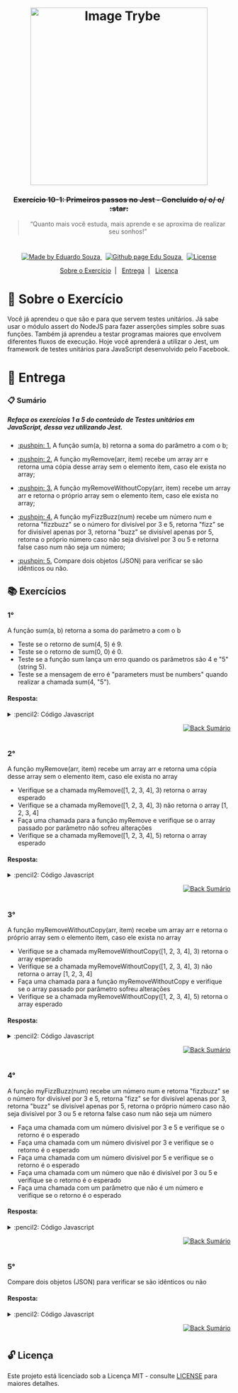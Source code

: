 <h1 align="center">
    <img alt="Image Trybe" src="https://i.ibb.co/d4W2x4g/trybe.png" width="400px" />
</h1>

<h3 align="center">
  <strike>Exercício 10-1: Primeiros passos no Jest - Concluído o/ o/ o/ :star:</strike>
</h3>

<blockquote align="center">“Quanto mais você estuda, mais aprende e se aproxima de realizar seu sonhos!”</blockquote>

<h1></h1>

<p align="center">

  <a href="https://www.linkedin.com/in/eduardosouzaprogrammer/">
    <img alt="Made by Eduardo Souza" src="https://img.shields.io/badge/made%20by-Edu%20Souza-%23F8952D">
  </a>&nbsp;

 <a href="https://edusouza-programmer.github.io/">
<img alt="Github page Edu Souza " src="https://img.shields.io/badge/Github%20page-Edu_Souza-orange">
</a>&nbsp;

  <a href="LICENSE" >
    <img alt="License" src="https://img.shields.io/badge/license-MIT-%23F8952D">
  </a>

</p>

<p align="center">
  <a href="#rocket-Sobre-o-Exercício">Sobre o Exercício</a>&nbsp;&nbsp;|&nbsp;&nbsp;
  <a href="#postbox-Entrega">Entrega</a>&nbsp;&nbsp;|&nbsp;&nbsp;
  <a href="#unlock-Licença">Licença</a>
</p>

# :rocket: Sobre o Exercício

Você já aprendeu o que são e para que servem testes unitários. Já sabe usar o módulo assert do NodeJS para fazer asserções simples sobre suas funções. Também já aprendeu a testar programas maiores que envolvem diferentes fluxos de execução. Hoje você aprenderá a utilizar o Jest, um framework de testes unitários para JavaScript desenvolvido pelo Facebook.

# :postbox: Entrega

### :clipboard: Sumário

#####  Refaça os exercícios 1 a 5 do conteúdo de Testes unitários em JavaScript, dessa vez utilizando Jest.

- <p><a href="#1"> :pushpin: 1.</a> A função sum(a, b) retorna a soma do parâmetro a com o b;</p>

- <p><a href="#2"> :pushpin: 2.</a> A função myRemove(arr, item) recebe um array arr e retorna uma cópia desse array sem o elemento item, caso ele exista no array;</p>

- <p><a href="#3"> :pushpin: 3.</a> A função myRemoveWithoutCopy(arr, item) recebe um array arr e retorna o próprio array sem o elemento item, caso ele exista no array;</p>

- <p><a href="#4"> :pushpin: 4.</a> A função myFizzBuzz(num) recebe um número num e retorna "fizzbuzz" se o número for divisível por 3 e 5, retorna "fizz" se for divisível apenas por 3, retorna "buzz" se divisível apenas por 5, retorna o próprio número caso não seja divisível por 3 ou 5 e retorna false caso num não seja um número;</p>

- <p><a href="#5"> :pushpin: 5.</a> Compare dois objetos (JSON) para verificar se são idênticos ou não.</p>




## :books: Exercícios

### 1°

A função sum(a, b) retorna a soma do parâmetro a com o b

- Teste se o retorno de sum(4, 5) é 9.
- Teste se o retorno de sum(0, 0) é 0.
- Teste se a função sum lança um erro quando os parâmetros são 4 e "5"(string 5).
- Teste se a mensagem de erro é "parameters must be numbers" quando realizar a chamada sum(4, "5").

#### Resposta:

<details>
 <summary> :pencil2: Código Javascript</summary>

```js
const sum = require('./exercise1');

describe('função soma', () => {
  it('Testa se o retorno de sum é 9', () => {
    expect(sum(4, 5)).toBe(9);
  });
  it('Teste se o retorno de sum(0,0) é 0 ', () => {
    expect(sum(0, 0)).toBe(0);
  });
  it('Teste se a função sum lança um erro quando os parâmetros são 4 e "5"', () => {
    expect(() => sum(4, '5')).toThrow();
  });
  it('Teste se a mensagem de erro é "parameters must be numbers" quando realizar a chamada sum(4, "5")', () => {
    expect(() => sum(4, '5')).toThrow('parameters must be numbers');
  });
});
```

</details>

<p align="right">
    <a href="#clipboard-Sumário">
    <img alt="Back Sumário" src="https://img.shields.io/badge/Back-Sum%C3%A1rio-orange">
  </a>
</p>

#

### 2°

A função myRemove(arr, item) recebe um array arr e retorna uma cópia desse array sem o elemento item, caso ele exista no array

- Verifique se a chamada myRemove([1, 2, 3, 4], 3) retorna o array esperado
- Verifique se a chamada myRemove([1, 2, 3, 4], 3) não retorna o array [1, 2, 3, 4]
- Faça uma chamada para a função myRemove e verifique se o array passado por parâmetro não sofreu alterações
- Verifique se a chamada myRemove([1, 2, 3, 4], 5) retorna o array esperado

#### Resposta:

<details>
 <summary> :pencil2: Código Javascript</summary>

```js
const myRemove = require('./exercise2');

describe('função que retira um item do array [myRemove]', () => {
  it('Verifique se a chamada myRemove([1, 2, 3, 4], 3) retorna o array esperado', () => {
    expect(myRemove([1, 2, 3, 4], 3)).toEqual([1, 2, 4]);
  });
  it('Verifique se a chamada myRemove([1, 2, 3, 4], 3) não retorna o array [1, 2, 3, 4]', () => {
    expect(myRemove([1, 2, 3, 4], 3)).not.toEqual([1, 2, 3, 4]);
  });
  it('Faça uma chamada para a função myRemove e verifique se o array passado por parâmetro não sofreu alterações', () => {
    const arrayNotModify = [1, 2, 3, 4];
    myRemove([arrayNotModify], 3);
    expect(arrayNotModify).toEqual([1, 2, 3, 4]);
  });
  it('Verifique se a chamada myRemove([1, 2, 3, 4], 5) retorna o array esperado', () => {
    expect(myRemove([1, 2, 3, 4], 5)).toEqual([1, 2, 3, 4]);
  });
});
```

</details>

<p align="right">
    <a href="#clipboard-Sumário">
    <img alt="Back Sumário" src="https://img.shields.io/badge/Back-Sum%C3%A1rio-orange">
  </a>
</p>

#

### 3°

A função myRemoveWithoutCopy(arr, item) recebe um array arr e retorna o próprio array sem o elemento item, caso ele exista no array

- Verifique se a chamada myRemoveWithoutCopy([1, 2, 3, 4], 3) retorna o array esperado
- Verifique se a chamada myRemoveWithoutCopy([1, 2, 3, 4], 3) não retorna o array [1, 2, 3, 4]
- Faça uma chamada para a função myRemoveWithoutCopy e verifique se o array passado por parâmetro sofreu alterações
- Verifique se a chamada myRemoveWithoutCopy([1, 2, 3, 4], 5) retorna o array esperado

#### Resposta:

<details>
 <summary> :pencil2: Código Javascript</summary>

```js
const myRemovedWithoutCopy = require('./exercise3');

const myArray = [1, 2, 3, 4];

describe('Testes da função [myRemoveWithoutCopy]', () => {
  it('Verifique se a chamada myRemoveWithoutCopy([1, 2, 3, 4], 3) retorna o array esperado', () => {
    myRemovedWithoutCopy(myArray, 3);
    expect(myArray).toEqual([1, 2, 4]);
  });

  it('Verifique se a chamada myRemoveWithoutCopy([1, 2, 3, 4], 3) não retorna o array [1, 2, 3, 4]', () => {
    myRemovedWithoutCopy(myArray, 3);
    expect(myArray).not.toEqual([1, 2, 3, 4]);
  });
  it('Faça uma chamada para a função myRemoveWithoutCopy e verifique se o array passado por parâmetro sofreu alterações', () => {
    const myArray = [1, 2, 3, 4];
    myRemovedWithoutCopy(myArray, 4);
    expect(myArray).toEqual([1, 2, 3]);
  });
  it('Verifique se a chamada myRemoveWithoutCopy([1, 2, 3, 4], 5) retorna o array esperado', () => {
    expect(myRemovedWithoutCopy([1, 2, 3, 4], 5)).toEqual(undefined);
  });
});
```

</details>

<p align="right">
    <a href="#clipboard-Sumário">
    <img alt="Back Sumário" src="https://img.shields.io/badge/Back-Sum%C3%A1rio-orange">
  </a>
</p>

#

### 4°

A função myFizzBuzz(num) recebe um número num e retorna "fizzbuzz" se o número for divisível por 3 e 5, retorna "fizz" se for divisível apenas por 3, retorna "buzz" se divisível apenas por 5, retorna o próprio número caso não seja divisível por 3 ou 5 e retorna false caso num não seja um número

- Faça uma chamada com um número divisível por 3 e 5 e verifique se o retorno é o esperado
- Faça uma chamada com um número divisível por 3 e verifique se o retorno é o esperado
- Faça uma chamada com um número divisível por 5 e verifique se o retorno é o esperado
- Faça uma chamada com um número que não é divisível por 3 ou 5 e verifique se o retorno é o esperado
- Faça uma chamada com um parâmetro que não é um número e verifique se o retorno é o esperado

#### Resposta:

<details>
 <summary> :pencil2: Código Javascript</summary>

```js
const myFizzBuzz = require('./exercise4');

describe('Testes da função [myFizzBuzz]', () => {
  it('Faça uma chamada com um número divisível por 3 e 5 e verifique se o retorno é o esperado', () => {
    expect(myFizzBuzz(15)).toBe('fizzbuzz');
  });
  it('Faça uma chamada com um número divisível por 3 e verifique se o retorno é o esperado', () => {
    expect(myFizzBuzz(3)).toBe('fizz');
  });
  it('Faça uma chamada com um número divisível por 5 e verifique se o retorno é o esperado', () => {
    expect(myFizzBuzz(5)).toBe('buzz');
  });
  it('Faça uma chamada com um número que não é divisível por 3 ou 5 e verifique se o retorno é o esperado', () => {
    expect(myFizzBuzz(2)).toBe(2);
  });
  it('Faça uma chamada com um parâmetro que não é um número e verifique se o retorno é o esperado', () => {
    expect(myFizzBuzz('5')).toBe(false);
  });
});
```

</details>

<p align="right">
    <a href="#clipboard-Sumário">
    <img alt="Back Sumário" src="https://img.shields.io/badge/Back-Sum%C3%A1rio-orange">
  </a>
</p>

#

### 5°

Compare dois objetos (JSON) para verificar se são idênticos ou não

#### Resposta:

<details>
 <summary> :pencil2: Código Javascript</summary>

```js

```

</details>

<p align="right">
    <a href="#clipboard-Sumário">
    <img alt="Back Sumário" src="https://img.shields.io/badge/Back-Sum%C3%A1rio-orange">
  </a>
</p>

#

## :unlock: Licença

Este projeto está licenciado sob a Licença MIT - consulte [LICENSE](https://opensource.org/licenses/MIT) para maiores detalhes.

